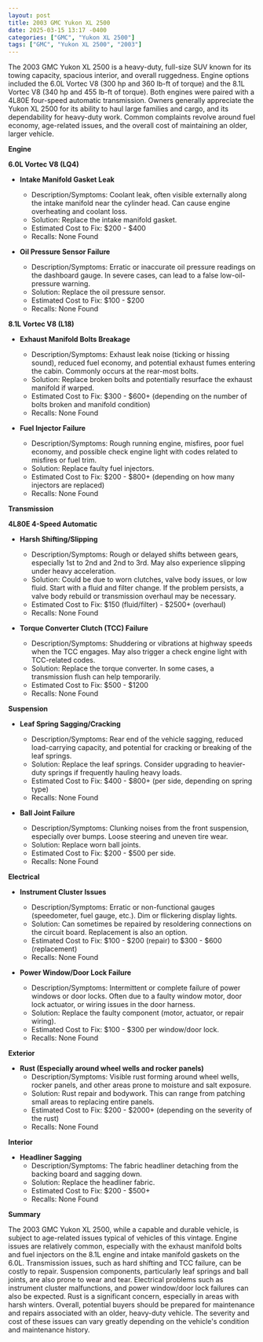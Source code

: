 ```yaml
---
layout: post
title: 2003 GMC Yukon XL 2500
date: 2025-03-15 13:17 -0400
categories: ["GMC", "Yukon XL 2500"]
tags: ["GMC", "Yukon XL 2500", "2003"]
---
```

The 2003 GMC Yukon XL 2500 is a heavy-duty, full-size SUV known for its towing capacity, spacious interior, and overall ruggedness. Engine options included the 6.0L Vortec V8 (300 hp and 360 lb-ft of torque) and the 8.1L Vortec V8 (340 hp and 455 lb-ft of torque). Both engines were paired with a 4L80E four-speed automatic transmission. Owners generally appreciate the Yukon XL 2500 for its ability to haul large families and cargo, and its dependability for heavy-duty work. Common complaints revolve around fuel economy, age-related issues, and the overall cost of maintaining an older, larger vehicle.

**Engine**

**6.0L Vortec V8 (LQ4)**

*   **Intake Manifold Gasket Leak**
    *   Description/Symptoms: Coolant leak, often visible externally along the intake manifold near the cylinder head. Can cause engine overheating and coolant loss.
    *   Solution: Replace the intake manifold gasket.
    *   Estimated Cost to Fix: $200 - $400
    *   Recalls: None Found

*   **Oil Pressure Sensor Failure**
    *   Description/Symptoms: Erratic or inaccurate oil pressure readings on the dashboard gauge. In severe cases, can lead to a false low-oil-pressure warning.
    *   Solution: Replace the oil pressure sensor.
    *   Estimated Cost to Fix: $100 - $200
    *   Recalls: None Found

**8.1L Vortec V8 (L18)**

*   **Exhaust Manifold Bolts Breakage**
    *   Description/Symptoms: Exhaust leak noise (ticking or hissing sound), reduced fuel economy, and potential exhaust fumes entering the cabin. Commonly occurs at the rear-most bolts.
    *   Solution: Replace broken bolts and potentially resurface the exhaust manifold if warped.
    *   Estimated Cost to Fix: $300 - $600+ (depending on the number of bolts broken and manifold condition)
    *   Recalls: None Found

*   **Fuel Injector Failure**
    * Description/Symptoms: Rough running engine, misfires, poor fuel economy, and possible check engine light with codes related to misfires or fuel trim.
    * Solution: Replace faulty fuel injectors.
    * Estimated Cost to Fix: $200 - $800+ (depending on how many injectors are replaced)
    * Recalls: None Found

**Transmission**

**4L80E 4-Speed Automatic**

*   **Harsh Shifting/Slipping**
    *   Description/Symptoms: Rough or delayed shifts between gears, especially 1st to 2nd and 2nd to 3rd. May also experience slipping under heavy acceleration.
    *   Solution: Could be due to worn clutches, valve body issues, or low fluid. Start with a fluid and filter change. If the problem persists, a valve body rebuild or transmission overhaul may be necessary.
    *   Estimated Cost to Fix: $150 (fluid/filter) - $2500+ (overhaul)
    *   Recalls: None Found

*   **Torque Converter Clutch (TCC) Failure**
    *   Description/Symptoms: Shuddering or vibrations at highway speeds when the TCC engages. May also trigger a check engine light with TCC-related codes.
    *   Solution: Replace the torque converter. In some cases, a transmission flush can help temporarily.
    *   Estimated Cost to Fix: $500 - $1200
    *   Recalls: None Found

**Suspension**

*   **Leaf Spring Sagging/Cracking**
    *   Description/Symptoms: Rear end of the vehicle sagging, reduced load-carrying capacity, and potential for cracking or breaking of the leaf springs.
    *   Solution: Replace the leaf springs. Consider upgrading to heavier-duty springs if frequently hauling heavy loads.
    *   Estimated Cost to Fix: $400 - $800+ (per side, depending on spring type)
    *   Recalls: None Found

*   **Ball Joint Failure**
    *   Description/Symptoms: Clunking noises from the front suspension, especially over bumps. Loose steering and uneven tire wear.
    *   Solution: Replace worn ball joints.
    *   Estimated Cost to Fix: $200 - $500 per side.
    *   Recalls: None Found

**Electrical**

*   **Instrument Cluster Issues**
    *   Description/Symptoms: Erratic or non-functional gauges (speedometer, fuel gauge, etc.). Dim or flickering display lights.
    *   Solution: Can sometimes be repaired by resoldering connections on the circuit board. Replacement is also an option.
    *   Estimated Cost to Fix: $100 - $200 (repair) to $300 - $600 (replacement)
    *   Recalls: None Found

*   **Power Window/Door Lock Failure**
    *   Description/Symptoms: Intermittent or complete failure of power windows or door locks. Often due to a faulty window motor, door lock actuator, or wiring issues in the door harness.
    *   Solution: Replace the faulty component (motor, actuator, or repair wiring).
    *   Estimated Cost to Fix: $100 - $300 per window/door lock.
    *   Recalls: None Found

**Exterior**

*   **Rust (Especially around wheel wells and rocker panels)**
    *   Description/Symptoms: Visible rust forming around wheel wells, rocker panels, and other areas prone to moisture and salt exposure.
    *   Solution: Rust repair and bodywork. This can range from patching small areas to replacing entire panels.
    *   Estimated Cost to Fix: $200 - $2000+ (depending on the severity of the rust)
    *   Recalls: None Found

**Interior**

*   **Headliner Sagging**
    *   Description/Symptoms: The fabric headliner detaching from the backing board and sagging down.
    *   Solution: Replace the headliner fabric.
    *   Estimated Cost to Fix: $200 - $500+
    *   Recalls: None Found

**Summary**

The 2003 GMC Yukon XL 2500, while a capable and durable vehicle, is subject to age-related issues typical of vehicles of this vintage. Engine issues are relatively common, especially with the exhaust manifold bolts and fuel injectors on the 8.1L engine and intake manifold gaskets on the 6.0L. Transmission issues, such as hard shifting and TCC failure, can be costly to repair. Suspension components, particularly leaf springs and ball joints, are also prone to wear and tear. Electrical problems such as instrument cluster malfunctions, and power window/door lock failures can also be expected. Rust is a significant concern, especially in areas with harsh winters. Overall, potential buyers should be prepared for maintenance and repairs associated with an older, heavy-duty vehicle. The severity and cost of these issues can vary greatly depending on the vehicle's condition and maintenance history.

